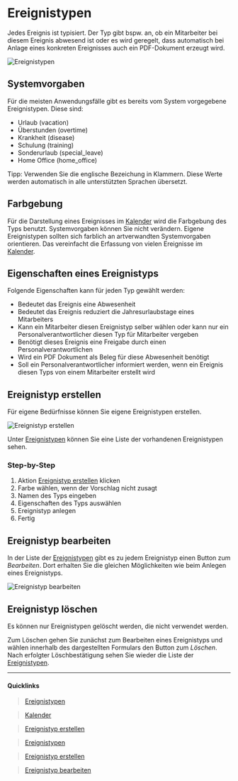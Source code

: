 # Ereignistypen

Jedes Ereignis ist typisiert. Der Typ gibt bspw. an, ob ein Mitarbeiter bei diesem Ereignis abwesend ist oder es wird
geregelt, dass automatisch bei Anlage eines konkreten Ereignisses auch ein PDF-Dokument erzeugt wird.

![Ereignistypen][img-types-thumb]

## Systemvorgaben

Für die meisten Anwendungsfälle gibt es bereits vom System vorgegebene Ereignistypen. Diese sind:

 * Urlaub (vacation)
 * Überstunden (overtime)
 * Krankheit (disease)
 * Schulung (training)
 * Sonderurlaub (special_leave)
 * Home Office (home_office)

Tipp: Verwenden Sie die englische Bezeichung in Klammern. Diese Werte werden automatisch in alle unterstützten Sprachen übersetzt.

## Farbgebung

Für die Darstellung eines Ereignisses im [Kalender][3] wird die Farbgebung des Typs benutzt. Systemvorgaben können Sie
nicht verändern. Eigene Ereignistypen sollten sich farblich an artverwandten Systemvorgaben orientieren. Das vereinfacht
die Erfassung von vielen Ereignisse im [Kalender][3].


## Eigenschaften eines Ereignistyps

Folgende Eigenschaften kann für jeden Typ gewählt werden:

 * Bedeutet das Ereignis eine Abwesenheit
 * Bedeutet das Ereignis reduziert die Jahresurlaubstage eines Mitarbeiters
 * Kann ein Mitarbeiter diesen Ereignistyp selber wählen oder kann nur ein Personalverantwortlicher diesen Typ für Mitarbeiter vergeben
 * Benötigt dieses Ereignis eine Freigabe durch einen Personalverantwortlichen
 * Wird ein PDF Dokument als Beleg für diese Abwesenheit benötigt
 * Soll ein Personalverantwortlicher informiert werden, wenn ein Ereignis diesen Typs von einem Mitarbeiter erstellt wird


## Ereignistyp erstellen

Für eigene Bedürfnisse können Sie eigene Ereignistypen erstellen.

![Ereignistyp erstellen][img-types-create-thumb]

Unter [Ereignistypen][1] können Sie eine Liste der vorhandenen Ereignistypen sehen.

### Step-by-Step
1. Aktion [Ereignistyp erstellen][2] klicken
2. Farbe wählen, wenn der Vorschlag nicht zusagt
3. Namen des Typs eingeben
4. Eigenschaften des Typs auswählen
5. Ereignistyp anlegen
6. Fertig


## Ereignistyp bearbeiten

In der Liste der [Ereignistypen][1] gibt es zu jedem Ereignistyp einen Button zum *Bearbeiten*. Dort erhalten Sie
 die gleichen Möglichkeiten wie beim Anlegen eines Ereignistyps.

![Ereignistyp bearbeiten][img-types-edit-thumb]

## Ereignistyp löschen

Es können nur Ereignistypen gelöscht werden, die nicht verwendet werden.

Zum Löschen gehen Sie zunächst zum Bearbeiten eines Ereignistyps und wählen innerhalb des dargestellten
 Formulars den Button zum *Löschen*. Nach erfolgter Löschbestätigung sehen Sie wieder die Liste der
 [Ereignistypen][1].


----
#### Quicklinks
> <i class="fa fa-flag-o fa-fw"></i> [Ereignistypen][1]

> <i class="fa fa-calendar fa-fw"></i> [Kalender][3]

> <i class="fa fa-plus fa-fw"></i> [Ereignistyp erstellen][2]

> <i class="fa fa-picture-o fa-fw"></i> [Ereignistypen][img-types]

> <i class="fa fa-picture-o fa-fw"></i> [Ereignistyp erstellen][img-types-create]

> <i class="fa fa-picture-o fa-fw"></i> [Ereignistyp bearbeiten][img-types-edit]

[1]: /event-types
[2]: /event-types/create
[3]: /calendar
[img-types-thumb]: /images/screenshots/mb_types_manager_1024x565.png "Ereignistypen"
[img-types]: /images/screenshots/mb_types_manager_1024x702.png "Ereignistypen"
[img-types-create-thumb]: /images/screenshots/mb_types_create_manager_1024x565.png "Ereignistyp erstellen"
[img-types-create]: /images/screenshots/mb_types_create_manager_1024x702.png "Ereignistyp erstellen"
[img-types-edit-thumb]: /images/screenshots/mb_types_edit_manager_1024x565.png "Ereignistyp bearbeiten"
[img-types-edit]: /images/screenshots/mb_types_edit_manager_1024x702.png "Ereignistyp bearbeiten"